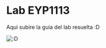 # Lab EYP1113
Aqui subire la guia del lab resuelta :D

![:D](https://i.pinimg.com/564x/58/f5/03/58f503421af5de29cc8a2afeb766e9d5.jpg)

